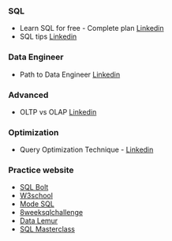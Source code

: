 ### SQL

- Learn SQL for free - Complete plan [Linkedin](https://www.linkedin.com/feed/update/urn:li:activity:7060953596510547968/)
- SQL tips [Linkedin](https://www.linkedin.com/feed/update/urn:li:activity:7006788453996666880/)

### Data Engineer
- Path to Data Engineer [Linkedin](https://www.linkedin.com/feed/update/urn:li:activity:7057681596367175680/)

### Advanced
- OLTP vs OLAP [Linkedin](https://www.linkedin.com/feed/update/urn:li:activity:7056235776744833024/)

### Optimization
- Query Optimization Technique - [Linkedin](https://www.linkedin.com/feed/update/urn:li:activity:7041664329175212032/)

### Practice website

- [SQL Bolt](https://sqlbolt.com/)
- [W3school](https://www.w3schools.com/sql/)
- [Mode SQL](https://mode.com/sql-tutorial/)
- [8weeksqlchallenge](https://8weeksqlchallenge.com/case-study-1/)
- [Data Lemur](https://datalemur.com/)
- [SQL Masterclass](https://github.com/DataWithDanny/sql-masterclass)